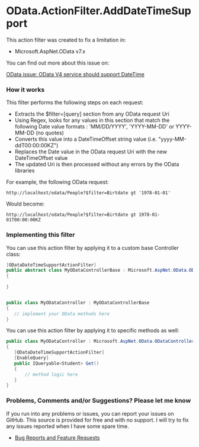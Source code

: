 # OData.ActionFilter.AddDateTimeSupport
This action filter was created to fix a limitation in:

* Microsoft.AspNet.OData v7.x

You can find out more about this issue on:

[OData issue:  OData V4 service should support DateTime](https://github.com/OData/WebApi/issues/136)

### How it works

This filter performs the following steps on each request:

- Extracts the $filter=[query] section from any OData request Uri
- Using Regex, looks for any values in this section that match the following Date value formats : 'MM/DD/YYYY', 'YYYY-MM-DD' or YYYY-MM-DD (no quotes)
- Converts this value into a DateTimeOffset string value (i.e. "yyyy-MM-ddT00:00:00KZ")
- Replaces the Date value in the OData request Uri with the new DateTimeOffset value
- The updated Uri is then processed without any errors by the OData libraries

For example, the following OData request:

`http://localhost/odata/People?$filter=Birtdate gt '1978-01-01'`

Would become:

`http://localhost/odata/People?$filter=Birtdate gt 1978-01-01T00:00:00KZ`


### Implementing this filter

You can use this action filter by applying it to a custom base Controller class:

```csharp
[ODataDateTimeSupportActionFilter]
public abstract class MyODataControllerBase : Microsoft.AspNet.OData.ODataController
{
        
}


public class MyODataController : MyODataControllerBase
{
   // implement your OData methods here
}
```

You can use this action filter by applying it to specific methods as well:

```csharp
public class MyODataController : Microsoft.AspNet.OData.ODataController
{
   [ODataDateTimeSupportActionFilter]
   [EnableQuery]
   public IQueryable<Student> Get()
   {
       // method logic here
   }
}
```
### Problems, Comments and/or Suggestions? Please let me know

If you run into any problems or issues, you can report your issues on GitHub. This source is provided for free and with no support. I will try to fix any issues reported when I have some spare time.

* [Bug Reports and Feature Requests](https://github.com/kbarkhausen/OData.ActionFilter.AddDateTimeSupport/issues)

